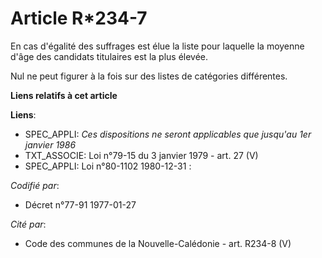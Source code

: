 # Article R*234-7

En cas d'égalité des suffrages est élue la liste pour laquelle la moyenne d'âge des candidats titulaires est la plus élevée.

Nul ne peut figurer à la fois sur des listes de catégories différentes.

**Liens relatifs à cet article**

**Liens**:

  - SPEC_APPLI: *Ces dispositions ne seront applicables que jusqu'au 1er janvier 1986*
  - TXT_ASSOCIE: Loi n°79-15 du 3 janvier 1979 - art. 27 (V)
  - SPEC_APPLI: Loi n°80-1102 1980-12-31 :

_Codifié par_:

  - Décret n°77-91 1977-01-27

_Cité par_:

  - Code des communes de la Nouvelle-Calédonie - art. R234-8 (V)
